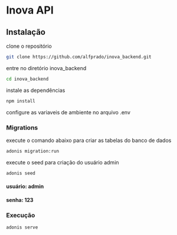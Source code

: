 # Inova API

## Instalação

clone o repositório

```bash
git clone https://github.com/alfprado/inova_backend.git
```
entre no diretório inova_backend
```bash
cd inova_backend
```
instale as dependências
```bash
npm install
```

configure as variaveis de ambiente no arquivo .env

### Migrations

execute o comando abaixo para criar as tabelas do banco de dados

```bash
adonis migration:run
```
execute o seed para criação do usuário admin

```bash
adonis seed
```

#### usuário: admin
#### senha: 123
### Execução 

```bash
adonis serve
```